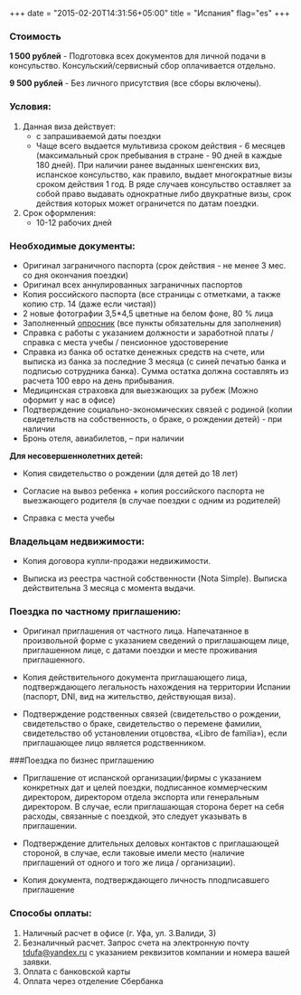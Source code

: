 +++
date = "2015-02-20T14:31:56+05:00"
title = "Испания"
flag="es"
+++

### Стоимость
**1 500 рублей** - Подготовка всех документов для личной подачи в консульство. Консульский/сервисный сбор оплачивается отдельно.

**9 500 рублей** - Без личного присутствия (все сборы включены).

### Условия:

1. Данная виза действует:
   * с запрашиваемой даты поездки
   * Чаще всего выдается мультивиза сроком действия - 6 месяцев (максимальный срок пребывания в стране - 90 дней в каждые 180 дней). При наличии ранее выданных шенгенских виз, испанское консульство, как правило, выдает многократные визы сроком действия 1 год.
В ряде случаев консульство оставляет за собой право выдавать однократные либо двукратные визы, срок действия которых может ограничется по датам поездки.
2. Срок оформления: 
   * 10-12 рабочих дней

### Необходимые документы:

* Оригинал заграничного паспорта (срок действия - не менее 3 мес. со дня окончания поездки)
* Оригинал всех аннулированных заграничных паспортов
* Копия российского паспорта (все страницы с отметками, а также копию стр. 14 (даже если чистая))
* 2 новые фотографии 3,5*4,5 цветные на белом фоне, 80 % лица
* Заполненный [опросник](/forms/Opros-Shengen.doc) (все пункты обязательны для заполнения)
* Справка с работы с указанием должности и заработной платы /справка с места учебы / пенсионное удостоверение
* Справка из банка об остатке денежных средств на счете, или выписка из банка за последние 3 месяца (с синей печатью банка и подписью сотрудника банка). Сумма остатка должна составлять из расчета 100 евро на день прибывания.
* Медицинская страховка для выезжающих за рубеж (Можно оформит у нас в офисе)
* Подтверждение социально-экономических связей с родиной (копии свидетельств на собственность, о браке, о рождении детей) - при наличии
* Бронь отеля, авиабилетов, – при наличии

**Для несовершеннолетних детей:**

* Копия свидетельство о рождении (для детей до 18 лет)

* Согласие на вывоз ребенка + копия российского паспорта не выезжающего родителя (в случае поездки с одним из родителей)

* Справка с места учебы 

### Владельцам недвижимости:

* Копия договора купли-продажи недвижимости.

* Выписка из реестра частной собственности (Nota Simple). Выписка действительна 3 месяца с момента выдачи.

### Поездка по частному приглашению:

* Оригинал приглашения от частного лица. Напечатанное в произвольной форме с указанием сведений о приглашающем
лице, приглашенном лице, с датами поездки и месте проживания приглашенного.

* Копия действительного документа приглашающего лица, подтверждающего легальность нахождения на территории Испании (паспорт, DNI, вид на жительство, действующая виза).

* Подтверждение родственных связей (свидетельство о рождении, свидетельство о браке, свидетельство о перемене фамилии, свидетельство об установлении отцовства, «Libro de familia»), если приглашающее лицо является родственником.

###Поездка по бизнес приглашению

* Приглашение от испанской организации/фирмы с указанием конкретных дат и целей поездки, подписанное коммерческим директором, директором отдела экспорта или генеральным директором. В случае, если приглашающая сторона берет на себя расходы, связанные с поездкой, это следует указывать в приглашении.

* Подтверждение длительных деловых контактов с приглашающей стороной, в случае, если таковые имели место (наличие приглашений от одного и того же лица / организации).

* Копия документа, подтверждающего личность пподписавшего приглашение

### Способы оплаты:

1. Наличный расчет в офисе (г. Уфа, ул. З.Валиди, 3)
2. Безналичный расчет. Запрос счета на электронную почту [tdufa@yandex.ru](mailto:tdufa@yandex.ru)  с указанием реквизитов компании и номера вашей заявки. 
3. Оплата с банковской карты
4. Оплата через отделение Сбербанка
